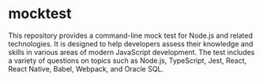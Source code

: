 # mocktest
This repository provides a command-line mock test for Node.js and related technologies. It is designed to help developers assess their knowledge and skills in various areas of modern JavaScript development. The test includes a variety of questions on topics such as Node.js, TypeScript, Jest, React, React Native, Babel, Webpack, and Oracle SQL.
